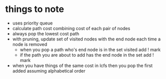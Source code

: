 # things to note
- uses priority queue
- calculate path cost combining cost of each pair of nodes
- always pop the lowest cost path
- with pruning, update set of visited nodes with the end node each time a node is removed
  - when you pop a path who's end node is in the set visited add ! mark
  - if the path you are about to add has the end node in the set add ! mark
- when you have things of the same cost in lcfs then you pop the first added assuming alphabetical order